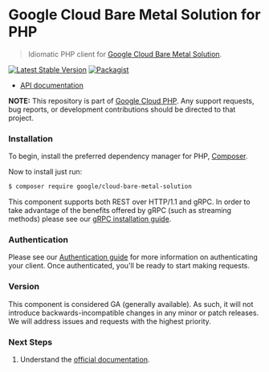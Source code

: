 # Google Cloud Bare Metal Solution for PHP

> Idiomatic PHP client for [Google Cloud Bare Metal Solution](https://cloud.google.com/bare-metal).

[![Latest Stable Version](https://poser.pugx.org/google/cloud-bare-metal-solution/v/stable)](https://packagist.org/packages/google/cloud-bare-metal-solution) [![Packagist](https://img.shields.io/packagist/dm/google/cloud-bare-metal-solution.svg)](https://packagist.org/packages/google/cloud-bare-metal-solution)

* [API documentation](https://cloud.google.com/php/docs/reference/cloud-bare-metal-solution/latest)

**NOTE:** This repository is part of [Google Cloud PHP](https://github.com/googleapis/google-cloud-php). Any
support requests, bug reports, or development contributions should be directed to
that project.

### Installation

To begin, install the preferred dependency manager for PHP, [Composer](https://getcomposer.org/).

Now to install just run:

```sh
$ composer require google/cloud-bare-metal-solution
```

This component supports both REST over HTTP/1.1 and gRPC. In order to take advantage of the benefits offered by gRPC (such as streaming methods)
please see our [gRPC installation guide](https://cloud.google.com/php/grpc).

### Authentication

Please see our [Authentication guide](https://github.com/googleapis/google-cloud-php/blob/main/AUTHENTICATION.md) for more information
on authenticating your client. Once authenticated, you'll be ready to start making requests.

### Version

This component is considered GA (generally available). As such, it will not introduce backwards-incompatible changes in
any minor or patch releases. We will address issues and requests with the highest priority.

### Next Steps

1. Understand the [official documentation](https://cloud.google.com/bare-metal/docs).
